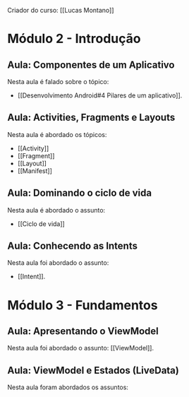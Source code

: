 Criador do curso: [[Lucas Montano]]

# Módulo 2 - Introdução
## Aula: Componentes de um Aplicativo
Nesta aula é falado sobre o tópico:
* [[Desenvolvimento Android#4 Pilares de um aplicativo]].

## Aula: Activities, Fragments e Layouts
Nesta aula é abordado os tópicos:
* [[Activity]]
* [[Fragment]]
* [[Layout]]
* [[Manifest]]

## Aula: Dominando o ciclo de vida
Nesta aula é abordado o assunto:
* [[Ciclo de vida]]

## Aula: Conhecendo as Intents
Nesta aula foi abordado o assunto:
* [[Intent]].

# Módulo 3 - Fundamentos
## Aula: Apresentando o ViewModel
Nesta aula foi abordado o assunto: [[ViewModel]].

## Aula: ViewModel e Estados (LiveData)
Nesta aula foram abordados os assuntos:
